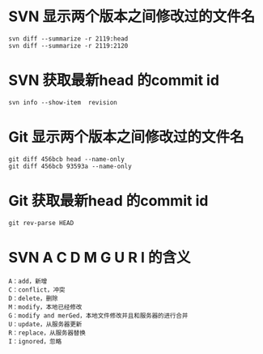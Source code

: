 # SVN 显示两个版本之间修改过的文件名
    svn diff --summarize -r 2119:head
    svn diff --summarize -r 2119:2120
    
# SVN 获取最新head 的commit id  
    svn info --show-item  revision    
    
# Git 显示两个版本之间修改过的文件名
    git diff 456bcb head --name-only   
    git diff 456bcb 93593a --name-only 

# Git 获取最新head 的commit id   
    git rev-parse HEAD


# SVN A C D M G U R I 的含义 
	A：add，新增
	C：conflict，冲突
	D：delete，删除
	M：modify，本地已经修改
	G：modify and merGed，本地文件修改并且和服务器的进行合并
	U：update，从服务器更新
	R：replace，从服务器替换
	I：ignored，忽略